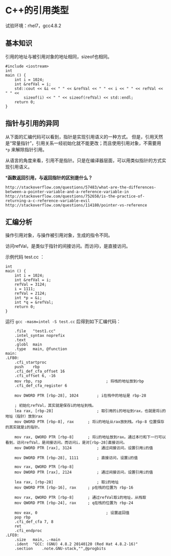 # C++的引用类型

试验环境：rhel7，gcc4.8.2

## 基本知识

引用的地址与被引用对象的地址相同，sizeof也相同。

	#include <iostream>
	int 
	main () {
		int i = 1024;
		int &refVal = i;
		std::cout << &i << " " << &refVal << " " << i << " " << refVal << " " << 
			sizeof(i) << " " << sizeof(refVal) << std::endl;
		return 0;
	}

## 指针与引用的异同

从下面的汇编代码可以看到，指针是实现引用语义的一种方式。
但是，引用天然是“常量指针”，引用关系一经初始化就不能更改；而且使用引用对象，不需要用 `*p` 来解除指针引用。

从语言的角度来看，引用不是指针。只是在编译器层面，可以用类似指针的方式实现引用语义。

***函数返回引用，与返回指针的区别是什么？**

	http://stackoverflow.com/questions/57483/what-are-the-differences-between-a-pointer-variable-and-a-reference-variable-in
	http://stackoverflow.com/questions/752658/is-the-practice-of-returning-a-c-reference-variable-evil
	http://stackoverflow.com/questions/114180/pointer-vs-reference

## 汇编分析

操作引用对象，与操作被引用对象，生成的指令不同。

访问refVal，是类似于指针的间接访问。而访问i，是直接访问。

示例代码 test.cc ：

	int 
	main () {
		int i = 1024;
		int &refVal = i;
		refVal = 3124;
		i = 1111;
		refVal = 2124;
		int *p = &i;
		int *q = &refVal;
		return 0;
	}

运行 `gcc -masm=intel -S test.cc` 后得到如下汇编代码：

		.file	"test1.cc"
		.intel_syntax noprefix
		.text
		.globl	main
		.type	main, @function
	main:
	.LFB0:
		.cfi_startproc
		push	rbp
		.cfi_def_cfa_offset 16
		.cfi_offset 6, -16
		mov	rbp, rsp							; 将栈的地址放到rbp
		.cfi_def_cfa_register 6
		
		mov	DWORD PTR [rbp-28], 1024		; i在栈中的地址是 rbp-28
		
		; 初始化refVal，其实就是保存i的地址到栈。
		lea	rax, [rbp-28]					; 取引用的i的地址到rax，也就是将i的地址（指针）放到rax
		mov	QWORD PTR [rbp-8], rax		; 将i的地址从rax放到栈。rbp-8 位置保存的其实就是i的指针。
	
		mov	rax, QWORD PTR [rbp-8]		; 将i的地址放到rax。通过本行和下一行可以看到，访问refVal，是间接访问。而访问i，是对[rbp-28]直接访问。
		mov	DWORD PTR [rax], 3124			; 通过间接访问，设置引用i的值
		
		mov	DWORD PTR [rbp-28], 1111		; 直接访问，设置i的值
		
		mov	rax, QWORD PTR [rbp-8]
		mov	DWORD PTR [rax], 2124			; 通过间接访问，设置引用i的值
		
		lea	rax, [rbp-28]					; 取i的地址
		mov	QWORD PTR [rbp-16], rax		; p在栈的位置为 rbp-16
		
		mov	rax, QWORD PTR [rbp-8]		; 通过refVal取i的地址，从栈取
		mov	QWORD PTR [rbp-24], rax		; q在栈的位置为 rbp-24
		
		mov	eax, 0								; 设置返回值
		pop	rbp
		.cfi_def_cfa 7, 8
		ret
		.cfi_endproc
	.LFE0:
		.size	main, .-main
		.ident	"GCC: (GNU) 4.8.2 20140120 (Red Hat 4.8.2-16)"
		.section	.note.GNU-stack,"",@progbits

